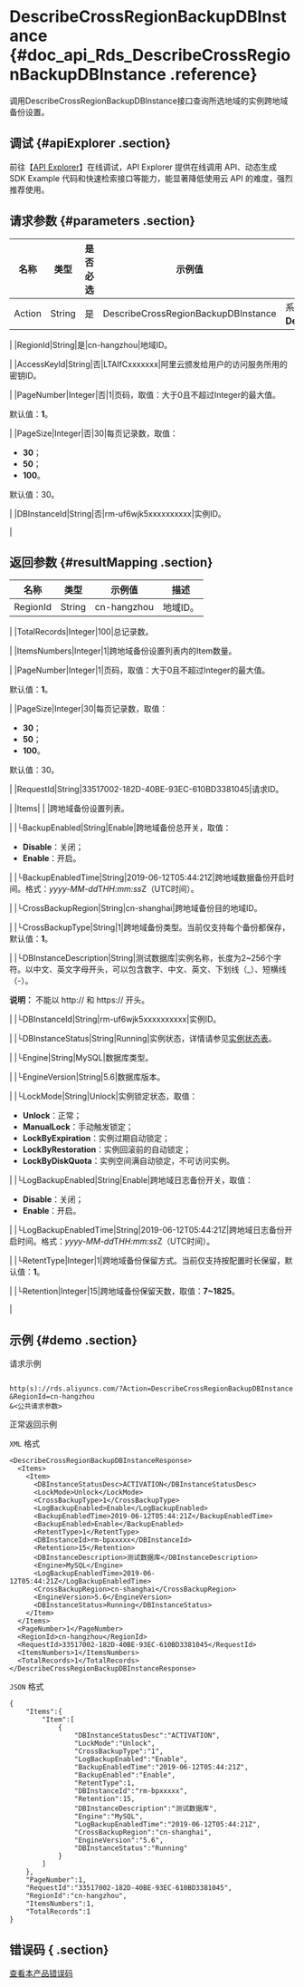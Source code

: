 # DescribeCrossRegionBackupDBInstance {#doc_api_Rds_DescribeCrossRegionBackupDBInstance .reference}

调用DescribeCrossRegionBackupDBInstance接口查询所选地域的实例跨地域备份设置。

## 调试 {#apiExplorer .section}

前往【[API Explorer](https://api.aliyun.com/#product=Rds&api=DescribeCrossRegionBackupDBInstance)】在线调试，API Explorer 提供在线调用 API、动态生成 SDK Example 代码和快速检索接口等能力，能显著降低使用云 API 的难度，强烈推荐使用。

## 请求参数 {#parameters .section}

|名称|类型|是否必选|示例值|描述|
|--|--|----|---|--|
|Action|String|是|DescribeCrossRegionBackupDBInstance|系统规定参数，取值：**DescribeCrossRegionBackupDBInstance**。

 |
|RegionId|String|是|cn-hangzhou|地域ID。

 |
|AccessKeyId|String|否|LTAIfCxxxxxxx|阿里云颁发给用户的访问服务所用的密钥ID。

 |
|PageNumber|Integer|否|1|页码，取值：大于0且不超过Integer的最大值。

 默认值：**1**。

 |
|PageSize|Integer|否|30|每页记录数，取值：

 -   **30**；
-   **50**；
-   **100**。

 默认值：30。

 |
|DBInstanceId|String|否|rm-uf6wjk5xxxxxxxxxx|实例ID。

 |

## 返回参数 {#resultMapping .section}

|名称|类型|示例值|描述|
|--|--|---|--|
|RegionId|String|cn-hangzhou|地域ID。

 |
|TotalRecords|Integer|100|总记录数。

 |
|ItemsNumbers|Integer|1|跨地域备份设置列表内的Item数量。

 |
|PageNumber|Integer|1|页码，取值：大于0且不超过Integer的最大值。

 默认值：**1**。

 |
|PageSize|Integer|30|每页记录数，取值：

 -   **30**；
-   **50**；
-   **100**。

 默认值：30。

 |
|RequestId|String|33517002-182D-40BE-93EC-610BD3381045|请求ID。

 |
|Items| | |跨地域备份设置列表。

 |
|└BackupEnabled|String|Enable|跨地域备份总开关，取值：

 -   **Disable**：关闭；
-   **Enable**：开启。

 |
|└BackupEnabledTime|String|2019-06-12T05:44:21Z|跨地域数据备份开启时间。格式：*yyyy-MM-dd*T*HH:mm:ss*Z（UTC时间）。

 |
|└CrossBackupRegion|String|cn-shanghai|跨地域备份目的地域ID。

 |
|└CrossBackupType|String|1|跨地域备份类型。当前仅支持每个备份都保存，默认值：**1**。

 |
|└DBInstanceDescription|String|测试数据库|实例名称，长度为2~256个字符。以中文、英文字母开头，可以包含数字、中文、英文、下划线（\_）、短横线（-）。

 **说明：** 不能以 http:// 和 https:// 开头。

 |
|└DBInstanceId|String|rm-uf6wjk5xxxxxxxxxx|实例ID。

 |
|└DBInstanceStatus|String|Running|实例状态，详情请参见[实例状态表](~~26315~~)。

 |
|└Engine|String|MySQL|数据库类型。

 |
|└EngineVersion|String|5.6|数据库版本。

 |
|└LockMode|String|Unlock|实例锁定状态，取值：

 -   **Unlock**：正常；
-   **ManualLock**：手动触发锁定；
-   **LockByExpiration**：实例过期自动锁定；
-   **LockByRestoration**：实例回滚前的自动锁定；
-   **LockByDiskQuota**：实例空间满自动锁定，不可访问实例。

 |
|└LogBackupEnabled|String|Enable|跨地域日志备份开关，取值：

 -   **Disable**：关闭；
-   **Enable**：开启。

 |
|└LogBackupEnabledTime|String|2019-06-12T05:44:21Z|跨地域日志备份开启时间。格式：*yyyy-MM-dd*T*HH:mm:ss*Z（UTC时间）。

 |
|└RetentType|Integer|1|跨地域备份保留方式。当前仅支持按配置时长保留，默认值：**1**。

 |
|└Retention|Integer|15|跨地域备份保留天数，取值：**7~1825**。

 |

## 示例 {#demo .section}

请求示例

``` {#request_demo}

http(s)://rds.aliyuncs.com/?Action=DescribeCrossRegionBackupDBInstance
&RegionId=cn-hangzhou
&<公共请求参数>

```

正常返回示例

`XML` 格式

``` {#xml_return_success_demo}
<DescribeCrossRegionBackupDBInstanceResponse>
  <Items>
    <Item>
      <DBInstanceStatusDesc>ACTIVATION</DBInstanceStatusDesc>
      <LockMode>Unlock</LockMode>
      <CrossBackupType>1</CrossBackupType>
      <LogBackupEnabled>Enable</LogBackupEnabled>
      <BackupEnabledTime>2019-06-12T05:44:21Z</BackupEnabledTime>
      <BackupEnabled>Enable</BackupEnabled>
      <RetentType>1</RetentType>
      <DBInstanceId>rm-bpxxxxx</DBInstanceId>
      <Retention>15</Retention>
      <DBInstanceDescription>测试数据库</DBInstanceDescription>
      <Engine>MySQL</Engine>
      <LogBackupEnabledTime>2019-06-12T05:44:21Z</LogBackupEnabledTime>
      <CrossBackupRegion>cn-shanghai</CrossBackupRegion>
      <EngineVersion>5.6</EngineVersion>
      <DBInstanceStatus>Running</DBInstanceStatus>
    </Item>
  </Items>
  <PageNumber>1</PageNumber>
  <RegionId>cn-hangzhou</RegionId>
  <RequestId>33517002-182D-40BE-93EC-610BD3381045</RequestId>
  <ItemsNumbers>1</ItemsNumbers>
  <TotalRecords>1</TotalRecords>
</DescribeCrossRegionBackupDBInstanceResponse>

```

`JSON` 格式

``` {#json_return_success_demo}
{
	"Items":{
		"Item":[
			{
				"DBInstanceStatusDesc":"ACTIVATION",
				"LockMode":"Unlock",
				"CrossBackupType":"1",
				"LogBackupEnabled":"Enable",
				"BackupEnabledTime":"2019-06-12T05:44:21Z",
				"BackupEnabled":"Enable",
				"RetentType":1,
				"DBInstanceId":"rm-bpxxxxx",
				"Retention":15,
				"DBInstanceDescription":"测试数据库",
				"Engine":"MySQL",
				"LogBackupEnabledTime":"2019-06-12T05:44:21Z",
				"CrossBackupRegion":"cn-shanghai",
				"EngineVersion":"5.6",
				"DBInstanceStatus":"Running"
			}
		]
	},
	"PageNumber":1,
	"RequestId":"33517002-182D-40BE-93EC-610BD3381045",
	"RegionId":"cn-hangzhou",
	"ItemsNumbers":1,
	"TotalRecords":1
}
```

## 错误码 { .section}

[查看本产品错误码](https://error-center.aliyun.com/status/product/Rds)

